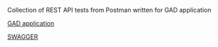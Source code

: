 Collection of REST API tests from Postman written for GAD application

[GAD application ](https://github.com/jaktestowac/gad-gui-api-demo)

[SWAGGER](https://gui-api-demo-bg91.onrender.com/tools/swagger.html)

